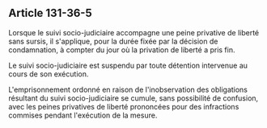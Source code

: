 Article 131-36-5
----
Lorsque le suivi socio-judiciaire accompagne une peine privative de liberté sans
sursis, il s'applique, pour la durée fixée par la décision de condamnation, à
compter du jour où la privation de liberté a pris fin.

Le suivi socio-judiciaire est suspendu par toute détention intervenue au cours
de son exécution.

L'emprisonnement ordonné en raison de l'inobservation des obligations résultant
du suivi socio-judiciaire se cumule, sans possibilité de confusion, avec les
peines privatives de liberté prononcées pour des infractions commises pendant
l'exécution de la mesure.
